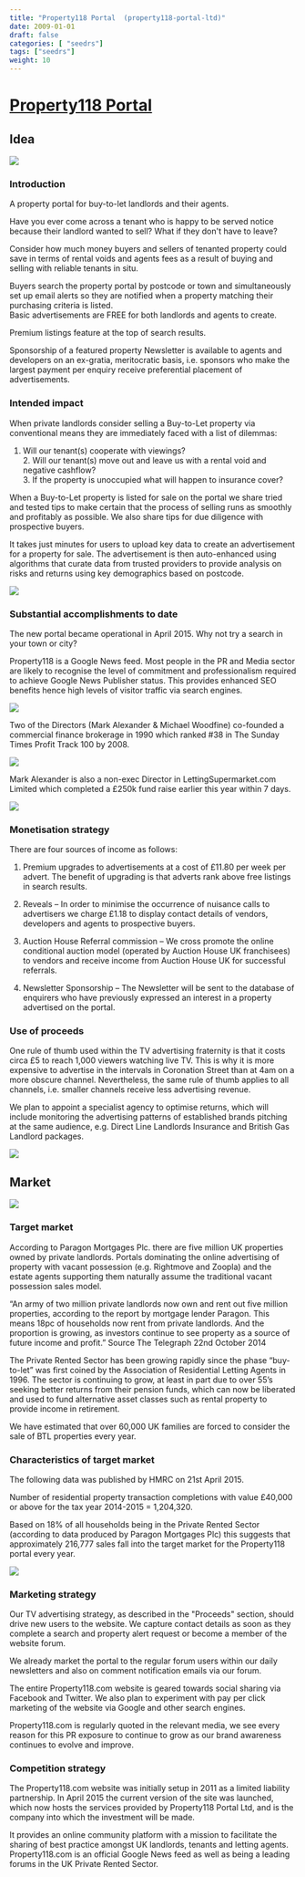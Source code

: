 ```yaml
---
title: "Property118 Portal  (property118-portal-ltd)"
date: 2009-01-01
draft: false
categories: [ "seedrs"]
tags: ["seedrs"]
weight: 10
---
```


# [Property118 Portal ](https://www.seedrs.com/property118-portal-ltd)

## Idea

![](/img/seedrs/uploads/startup/section_image/image/4719/9t65qj7z9pfbzkx9wmm3ya1fpnfcckm/Standard_NoDescriptors.png?rect=26%2C27%2C483%2C113&w=600&fit=clip&s=98b61646515ee87e03e7c23b1e3f2ec6)

### Introduction

A property portal for buy-to-let landlords and their agents.

Have you ever come across a tenant who is happy to be served notice because their landlord wanted to sell? What if they don't have to leave?

Consider how much money buyers and sellers of tenanted property could save in terms of rental voids and agents fees as a result of buying and selling with reliable tenants in situ.

Buyers search the property portal by postcode or town and simultaneously set up email alerts so they are notified when a property matching their purchasing criteria is listed. <br>Basic advertisements are FREE for both landlords and agents to create.

Premium listings feature at the top of search results.

Sponsorship of a featured property Newsletter is available to agents and developers on an ex-gratia, meritocratic basis, i.e. sponsors who make the largest payment per enquiry receive preferential placement of advertisements.

### Intended impact

When private landlords consider selling a Buy-to-Let property via conventional means they are immediately faced with a list of dilemmas:

1. Will our tenant(s) cooperate with viewings? <br>2. Will our tenant(s) move out and leave us with a rental void and negative cashflow? <br>3. If the property is unoccupied what will happen to insurance cover?

When a Buy-to-Let property is listed for sale on the portal we share tried and tested tips to make certain that the process of selling runs as smoothly and profitably as possible. We also share tips for due diligence with prospective buyers.

It takes just minutes for users to upload key data to create an advertisement for a property for sale. The advertisement is then auto-enhanced using algorithms that curate data from trusted providers to provide analysis on risks and returns using key demographics based on postcode.

![](/img/seedrs/uploads/startup/section_image/image/4838/489pwrhpmg22zdzgltvxzb6y1rjluxe/Intended_Impact__1_.jpg?w=600&fit=clip&s=34e635229dba21686bbec96e9a977082)

### Substantial accomplishments to date

The new portal became operational in April 2015. Why not try a search in your town or city?

Property118 is a Google News feed. Most people in the PR and Media sector are likely to recognise the level of commitment and professionalism required to achieve Google News Publisher status. This provides enhanced SEO benefits hence high levels of visitor traffic via search engines.



![](/img/seedrs/uploads/startup/section_image/image/4843/py4pkb4ebhpz3afks8ex29eeghp8i18/unnamed.png?w=600&fit=clip&s=9d446bc2e1186425360bd24e8c783a90)

Two of the Directors (Mark Alexander &amp; Michael Woodfine) co-founded a commercial finance brokerage in 1990 which ranked #38 in The Sunday Times Profit Track 100 by 2008.

![](/img/seedrs/uploads/startup/section_image/image/4840/i5enkzqx9723niwp12nvmjnz16kejnm/Profit-Track__1_.png?w=600&fit=clip&s=c12dd16f1e92fc06be5bf2810e355ccb)

Mark Alexander is also a non-exec Director in LettingSupermarket.com Limited which completed a £250k fund raise earlier this year within 7 days.

![](/img/seedrs/uploads/startup/section_image/image/4844/1c74x5ftvj96ici8qwujn32bkhi8qom/image003.png?rect=0%2C11%2C490%2C154&w=600&fit=clip&s=945970cfe231c4c4cde8bea0739a2dab)

### Monetisation strategy

There are four sources of income as follows:

1) Premium upgrades to advertisements at a cost of £11.80 per week per advert. The benefit of upgrading is that adverts rank above free listings in search results.

2) Reveals – In order to minimise the occurrence of nuisance calls to advertisers we charge £1.18 to display contact details of vendors, developers and agents to prospective buyers.

3) Auction House Referral commission – We cross promote the online conditional auction model (operated by Auction House UK franchisees) to vendors and receive income from Auction House UK for successful referrals.

4) Newsletter Sponsorship – The Newsletter will be sent to the database of enquirers who have previously expressed an interest in a property advertised on the portal.

### Use of proceeds

One rule of thumb used within the TV advertising fraternity is that it costs circa £5 to reach 1,000 viewers watching live TV. This is why it is more expensive to advertise in the intervals in Coronation Street than at 4am on a more obscure channel. Nevertheless, the same rule of thumb applies to all channels, i.e. smaller channels receive less advertising revenue.

We plan to appoint a specialist agency to optimise returns, which will include monitoring the advertising patterns of established brands pitching at the same audience, e.g. Direct Line Landlords Insurance and British Gas Landlord packages.

![](/img/seedrs/uploads/startup/section_image/image/4839/px3vsbrk50xbxeh2hbfamy9suh8ua71/Use_Of_Proceeds__1_.png?w=600&fit=clip&s=afcb086cad8dc4307ef696f460a5a29f)

## Market

![](https://seedrs.imgix.net/uploads/startup/section_image/image/4720/ds6wo05rncbo1g4r2nejazlzn9bwm89/Standard_NoDescriptors.png?rect=32%2C25%2C483%2C115&w=600&fit=clip&s=1a94742929302468807c8b7c0cdc6edd)

### Target market

According to Paragon Mortgages Plc. there are five million UK properties owned by private landlords. Portals dominating the online advertising of property with vacant possession (e.g. Rightmove and Zoopla) and the estate agents supporting them naturally assume the traditional vacant possession sales model.

“An army of two million private landlords now own and rent out five million properties, according to the report by mortgage lender Paragon. This means 18pc of households now rent from private landlords. And the proportion is growing, as investors continue to see property as a source of future income and profit.” Source The Telegraph 22nd October 2014

The Private Rented Sector has been growing rapidly since the phase “buy-to-let” was first coined by the Association of Residential Letting Agents in 1996. The sector is continuing to grow, at least in part due to over 55’s seeking better returns from their pension funds, which can now be liberated and used to fund alternative asset classes such as rental property to provide income in retirement.

We have estimated that over 60,000 UK families are forced to consider the sale of BTL properties every year.

### Characteristics of target market

The following data was published by HMRC on 21st April 2015.

Number of residential property transaction completions with value £40,000 or above for the tax year 2014-2015 = 1,204,320.

Based on 18% of all households being in the Private Rented Sector (according to data produced by Paragon Mortgages Plc) this suggests that approximately 216,777 sales fall into the target market for the Property118 portal every year.

![](https://seedrs.imgix.net/uploads/startup/section_image/image/4841/qfngrrk4hyncgs3zl7jiift4yt5cwej/CHARACTERISTICS_OF_TARGET_MARKET__1_.jpg?w=600&fit=clip&s=2aeb50ec1ace67d7cd03c727c0c497cf)

### Marketing strategy

Our TV advertising strategy, as described in the "Proceeds" section, should drive new users to the website. We capture contact details as soon as they complete a search and property alert request or become a member of the website forum.

We already market the portal to the regular forum users within our daily newsletters and also on comment notification emails via our forum.

The entire Property118.com website is geared towards social sharing via Facebook and Twitter. We also plan to experiment with pay per click marketing of the website via Google and other search engines.

Property118.com is regularly quoted in the relevant media, we see every reason for this PR exposure to continue to grow as our brand awareness continues to evolve and improve.

### Competition strategy

The Property118.com website was initially setup in 2011 as a limited liability partnership. In April 2015 the current version of the site was launched, which now hosts the services provided by Property118 Portal Ltd, and is the company into which the investment will be made.

It provides an online community platform with a mission to facilitate the sharing of best practice amongst UK landlords, tenants and letting agents. Property118.com is an official Google News feed as well as being a leading forums in the UK Private Rented Sector.

